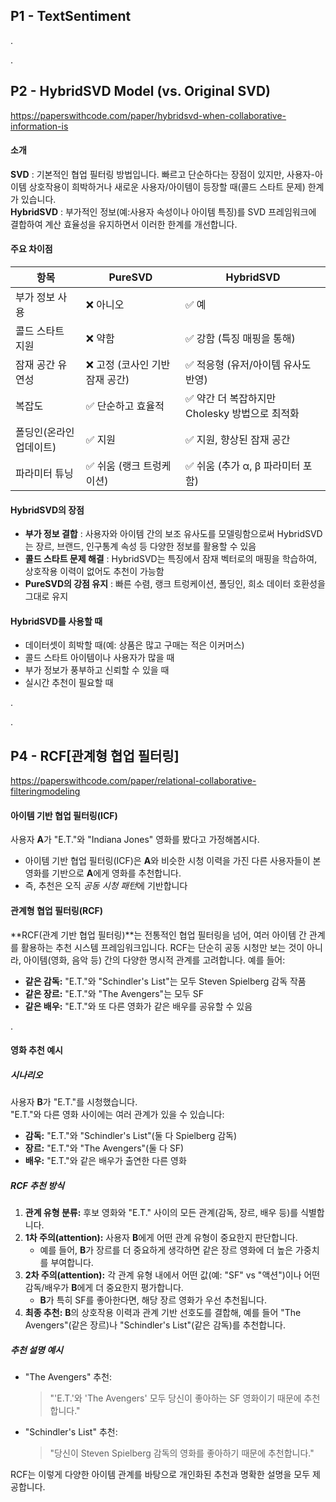 ﻿## P1 - TextSentiment

.

.

## P2 - HybridSVD Model (vs. Original SVD)

https://paperswithcode.com/paper/hybridsvd-when-collaborative-information-is

#### 소개

**SVD** : 기본적인 협업 필터링 방법입니다. 빠르고 단순하다는 장점이 있지만, 사용자-아이템 상호작용이 희박하거나 새로운 사용자/아이템이 등장할 때(콜드 스타트 문제) 한계가 있습니다.  
**HybridSVD** : 부가적인 정보(예:사용자 속성이나 아이템 특징)를 SVD 프레임워크에 결합하여 계산 효율성을 유지하면서 이러한 한계를 개선합니다.

#### 주요 차이점

| 항목                       | PureSVD                                      | HybridSVD                                                      |
|---------------------------|----------------------------------------------|----------------------------------------------------------------|
| 부가 정보 사용             | ❌ 아니오                                     | ✅ 예                                                          |
| 콜드 스타트 지원           | ❌ 약함                                      | ✅ 강함 (특징 매핑을 통해)                                     |
| 잠재 공간 유연성           | ❌ 고정 (코사인 기반 잠재 공간)               | ✅ 적응형 (유저/아이템 유사도 반영)                            |
| 복잡도                    | ✅ 단순하고 효율적                            | ✅ 약간 더 복잡하지만 Cholesky 방법으로 최적화                  |
| 폴딩인(온라인 업데이트)    | ✅ 지원                                       | ✅ 지원, 향상된 잠재 공간                                      |
| 파라미터 튜닝              | ✅ 쉬움 (랭크 트렁케이션)                      | ✅ 쉬움 (추가 α, β 파라미터 포함)                              |

#### HybridSVD의 장점

- **부가 정보 결합** : 사용자와 아이템 간의 보조 유사도를 모델링함으로써 HybridSVD는 장르, 브랜드, 인구통계 속성 등 다양한 정보를 활용할 수 있음
- **콜드 스타트 문제 해결** : HybridSVD는 특징에서 잠재 벡터로의 매핑을 학습하여, 상호작용 이력이 없어도 추천이 가능함
- **PureSVD의 강점 유지** : 빠른 수렴, 랭크 트렁케이션, 폴딩인, 희소 데이터 호환성을 그대로 유지

#### HybridSVD를 사용할 때

- 데이터셋이 희박할 때(예: 상품은 많고 구매는 적은 이커머스)
- 콜드 스타트 아이템이나 사용자가 많을 때
- 부가 정보가 풍부하고 신뢰할 수 있을 때
- 실시간 추천이 필요할 때

.

.

## P4 - RCF[관계형 협업 필터링]

https://paperswithcode.com/paper/relational-collaborative-filteringmodeling

####  아이템 기반 협업 필터링(ICF)

사용자 **A**가 "E.T."와 "Indiana Jones" 영화를 봤다고 가정해봅시다.

- 아이템 기반 협업 필터링(ICF)은 **A**와 비슷한 시청 이력을 가진 다른 사용자들이 본 영화를 기반으로 **A**에게 영화를 추천합니다.
- 즉, 추천은 오직 *공동 시청 패턴*에 기반합니다

#### 관계형 협업 필터링(RCF)

**RCF(관계 기반 협업 필터링)**는 전통적인 협업 필터링을 넘어, 여러 아이템 간 관계를 활용하는 추천 시스템 프레임워크입니다.
RCF는 단순히 공동 시청만 보는 것이 아니라, 아이템(영화, 음악 등) 간의 다양한 명시적 관계를 고려합니다. 예를 들어:

- **같은 감독:** "E.T."와 "Schindler's List"는 모두 Steven Spielberg 감독 작품
- **같은 장르:** "E.T."와 "The Avengers"는 모두 SF
- **같은 배우:** "E.T."와 또 다른 영화가 같은 배우를 공유할 수 있음

.

#### 영화 추천 예시

##### 시나리오

사용자 **B**가 "E.T."를 시청했습니다.  
"E.T."와 다른 영화 사이에는 여러 관계가 있을 수 있습니다:

- **감독:** "E.T."와 "Schindler's List"(둘 다 Spielberg 감독)
- **장르:** "E.T."와 "The Avengers"(둘 다 SF)
- **배우:** "E.T."와 같은 배우가 출연한 다른 영화

##### RCF 추천 방식

1. **관계 유형 분류:** 후보 영화와 "E.T." 사이의 모든 관계(감독, 장르, 배우 등)를 식별합니다.
2. **1차 주의(attention):** 사용자 **B**에게 어떤 관계 유형이 중요한지 판단합니다.
   - 예를 들어, **B**가 장르를 더 중요하게 생각하면 같은 장르 영화에 더 높은 가중치를 부여합니다.
3. **2차 주의(attention):** 각 관계 유형 내에서 어떤 값(예: "SF" vs "액션")이나 어떤 감독/배우가 **B**에게 더 중요한지 평가합니다.
   - **B**가 특히 SF를 좋아한다면, 해당 장르 영화가 우선 추천됩니다.
4. **최종 추천:** **B**의 상호작용 이력과 관계 기반 선호도를 결합해, 예를 들어 "The Avengers"(같은 장르)나 "Schindler's List"(같은 감독)를 추천합니다.

##### 추천 설명 예시

- "The Avengers" 추천:
  > "'E.T.'와 'The Avengers' 모두 당신이 좋아하는 SF 영화이기 때문에 추천합니다."
- "Schindler's List" 추천:
  > "당신이 Steven Spielberg 감독의 영화를 좋아하기 때문에 추천합니다."

RCF는 이렇게 다양한 아이템 관계를 바탕으로 개인화된 추천과 명확한 설명을 모두 제공합니다.